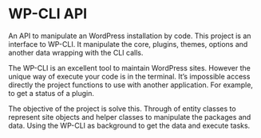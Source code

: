 # WP-CLI API

An API to manipulate an WordPress installation by code. This project is an interface to WP-CLI. It manipulate the core, plugins, themes, options and another data wrapping with the CLI calls.

The WP-CLI is an excellent tool to maintain WordPress sites. However the unique way of execute your code is in the terminal. It’s impossible access directly the project functions to use with another application. For example, to get a status of a plugin.

The objective of the project is solve this. Through of entity classes to represent site objects and helper classes to manipulate the packages and data. Using the WP-CLI as background to get the data and execute tasks.